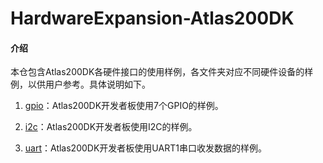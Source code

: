 # HardwareExpansion-Atlas200DK

#### 介绍
本仓包含Atlas200DK各硬件接口的使用样例，各文件夹对应不同硬件设备的样例，以供用户参考。具体说明如下。

1. [gpio](https://gitee.com/ascend/samples/blob/master/hardware-peripheral%20/for_atlas200dk_1.7x.0.0_c++/gpio/README.md)：Atlas200DK开发者板使用7个GPIO的样例。

2. [i2c](https://gitee.com/ascend/samples/blob/master/hardware-peripheral%20/for_atlas200dk_1.7x.0.0_c++/i2c/README.md)：Atlas200DK开发者板使用I2C的样例。

4. [uart](https://gitee.com/ascend/samples/blob/master/hardware-peripheral%20/for_atlas200dk_1.7x.0.0_c++/uart/README.md)：Atlas200DK开发者板使用UART1串口收发数据的样例。


